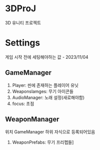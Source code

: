 # 3DProJ
3D 유니티 프로젝트

# Settings
게임 시작 전에 세팅해야하는 값 - 2023/11/04
## GameManager
1. Player: 씬에 존재하는 플레이어 유닛
2. WeaponsIamges: 무기 아이콘들
3. AudioManager: 노래 설정(새로해야함)
4. focus: 초점

## WeaponManager
위치 GameManager 하위 자식으로 등록되어있음

1. WeaponPrefabs: 무기 프리펩들]
